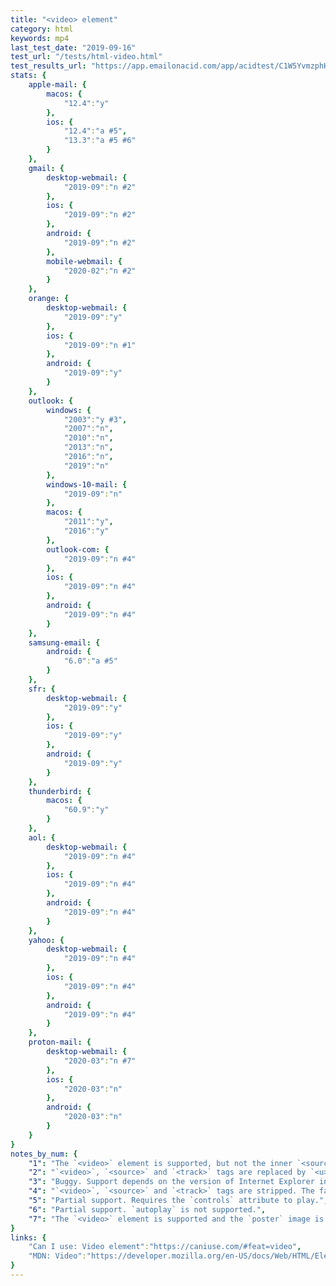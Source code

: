 ```yaml
---
title: "<video> element"
category: html
keywords: mp4
last_test_date: "2019-09-16"
test_url: "/tests/html-video.html"
test_results_url: "https://app.emailonacid.com/app/acidtest/C1W5YvmzphKLen2MeUNiYUoXRfk5w8WHKlhnXU7zWqJ7H/list"
stats: {
    apple-mail: {
        macos: {
            "12.4":"y"
        },
        ios: {
            "12.4":"a #5",
            "13.3":"a #5 #6"
        }
    },
    gmail: {
        desktop-webmail: {
            "2019-09":"n #2"
        },
        ios: {
            "2019-09":"n #2"
        },
        android: {
            "2019-09":"n #2"
        },
        mobile-webmail: {
            "2020-02":"n #2"
        }
    },
    orange: {
        desktop-webmail: {
            "2019-09":"y"
        },
        ios: {
            "2019-09":"n #1"
        },
        android: {
            "2019-09":"y"
        }
    },
    outlook: {
        windows: {
            "2003":"y #3",
            "2007":"n",
            "2010":"n",
            "2013":"n",
            "2016":"n",
            "2019":"n"
        },
        windows-10-mail: {
            "2019-09":"n"
        },
        macos: {
            "2011":"y",
            "2016":"y"
        },
        outlook-com: {
            "2019-09":"n #4"
        },
        ios: {
            "2019-09":"n #4"
        },
        android: {
            "2019-09":"n #4"
        }
    },
    samsung-email: {
        android: {
            "6.0":"a #5"
        }
    },
    sfr: {
        desktop-webmail: {
            "2019-09":"y"
        },
        ios: {
            "2019-09":"y"
        },
        android: {
            "2019-09":"y"
        }
    },
    thunderbird: {
        macos: {
            "60.9":"y"
        }
    },
    aol: {
        desktop-webmail: {
            "2019-09":"n #4"
        },
        ios: {
            "2019-09":"n #4"
        },
        android: {
            "2019-09":"n #4"
        }
    },
    yahoo: {
        desktop-webmail: {
            "2019-09":"n #4"
        },
        ios: {
            "2019-09":"n #4"
        },
        android: {
            "2019-09":"n #4"
        }
    },
    proton-mail: {
        desktop-webmail: {
            "2020-03":"n #7"
        },
        ios: {
            "2020-03":"n"
        },
        android: {
            "2020-03":"n"
        }
    }
}
notes_by_num: {
    "1": "The `<video>` element is supported, but not the inner `<source>` element so no video can play.",
    "2": "`<video>`, `<source>` and `<track>` tags are replaced by `<u></u>` tags.",
    "3": "Buggy. Support depends on the version of Internet Explorer installed.",
    "4": "`<video>`, `<source>` and `<track>` tags are stripped. The fallback content is shown instead.",
    "5": "Partial support. Requires the `controls` attribute to play.",
    "6": "Partial support. `autoplay` is not supported.",
    "7": "The `<video>` element is supported and the `poster` image is visible, but the video can not play due to a strict Content Security Policy."
}
links: {
    "Can I use: Video element":"https://caniuse.com/#feat=video",
    "MDN: Video":"https://developer.mozilla.org/en-US/docs/Web/HTML/Element/video"
}
---
```

